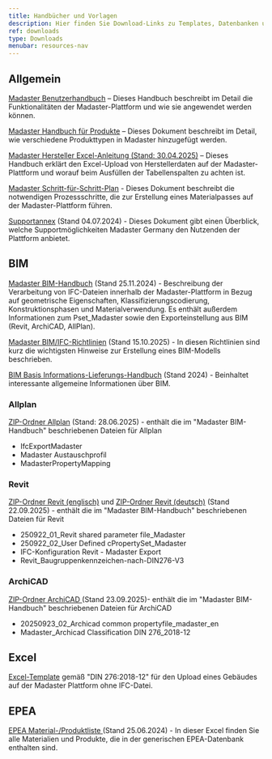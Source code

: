 ```yaml
---
title: Handbücher und Vorlagen
description: Hier finden Sie Download-Links zu Templates, Datenbanken und ausführlichen Anleitungen
ref: downloads
type: Downloads
menubar: resources-nav
---
```


## Allgemein
<a href="/files/de/Madaster - Benutzerhandbuch.pdf" target="_blank">Madaster Benutzerhandbuch</a> – Dieses Handbuch beschreibt im Detail die Funktionalitäten der Madaster-Plattform und wie sie angewendet werden können.

<a href="/files/de/Madaster - Produkte hinzufügen.pdf" target="_blank">Madaster Handbuch für Produkte</a> – Dieses Dokument beschreibt im Detail, wie verschiedene Produkttypen in Madaster hinzugefügt werden.

<a href="/files/de/Madaster - Hersteller Excel Anleitung.pdf" target="_blank">Madaster Hersteller Excel-Anleitung (Stand: 30.04.2025)</a> – Dieses Handbuch erklärt den Excel-Upload von Herstellerdaten auf der Madaster-Plattform und worauf beim Ausfüllen der Tabellenspalten zu achten ist.

<a href="/files/de/Madaster - Ablaufplan Material Passport.pdf" target="_blank">Madaster Schritt-für-Schritt-Plan</a> - Dieses Dokument beschreibt die notwendigen Prozessschritte, die zur Erstellung eines Materialpasses auf der Madaster-Plattform führen.

<a href="/files/de/madaster GER_Supportannex_Juli 2024.pdf" target="_blank">Supportannex</a> (Stand 04.07.2024) - Dieses Dokument gibt einen Überblick, welche Supportmöglichkeiten Madaster Germany den Nutzenden der Plattform anbietet.

## BIM

<a href="/files/de/madaster GER_BIM Anleitung.pdf" target="_blank">Madaster BIM-Handbuch</a> (Stand 25.11.2024) - Beschreibung der Verarbeitung von IFC-Dateien innerhalb der Madaster-Plattform in Bezug auf geometrische Eigenschaften, Klassifizierungscodierung, Konstruktionsphasen und Materialverwendung. Es enthält außerdem Informationen zum Pset_Madaster sowie den Exporteinstellung aus BIM (Revit, ArchiCAD, AllPlan).

<a href="/files/de/Madaster BIM IFC Richtlinien_Oktober 2025.pdf" target="_blank">Madaster BIM/IFC-Richtlinien</a> (Stand 15.10.2025) - In diesen Richtlinien sind kurz die wichtigsten Hinweise zur Erstellung eines BIM-Modells beschrieben.

<a href="/files/de/BIM Basis Informations-Lieferungs-Handbuch_2024.pdf" target="_blank">BIM Basis Informations-Lieferungs-Handbuch</a> (Stand 2024) - Beinhaltet interessante allgemeine Informationen über BIM.

### Allplan
<a href="/files/de/2025-06-28 madaster GER_Allplan.zip" target="_blank">ZIP-Ordner Allplan</a> (Stand: 28.06.2025) - enthält die im "Madaster BIM-Handbuch" beschriebenen Dateien für Allplan 
* IfcExportMadaster
* Madaster Austauschprofil
* MadasterPropertyMapping

### Revit
<a href="/files/de/2025-09-22 madaster GER_Revit_en.zip" target="_blank">ZIP-Ordner Revit (englisch)</a> und <a href="/files/de/2025-09-22 madaster GER_Revit_de.zip" target="_blank">ZIP-Ordner Revit (deutsch)</a> (Stand 22.09.2025) - enthält die im "Madaster BIM-Handbuch" beschriebenen Dateien für Revit
* 250922_01_Revit shared parameter file_Madaster
* 250922_02_User Defined cPropertySet_Madaster
* IFC-Konfiguration Revit - Madaster Export
* Revit_Baugruppenkennzeichen-nach-DIN276-V3

### ArchiCAD
<a href="/files/de/2025-09-23 madaster GER_ArchiCAD.zip" target="_blank">ZIP-Ordner ArchiCAD </a> (Stand 23.09.2025)- enthält die im "Madaster BIM-Handbuch" beschriebenen Dateien für ArchiCAD
* 20250923_02_Archicad common propertyfile_madaster_en
* Madaster_Archicad Classification DIN 276_2018-12

## Excel

<a href="https://platform.madaster.com/api/buildingfile/downloadexceltemplate/cd373c62-3c53-4bd0-bedb-0e77bd36d60a/de/de" target="_blank">Excel-Template</a> gemäß "DIN 276:2018-12" für den Upload eines Gebäudes auf der Madaster Plattform ohne IFC-Datei.

## EPEA

<a href="/files/de/Epea_Generic.xlsx" target="_blank">EPEA Material-/Produktliste </a> (Stand 25.06.2024) - In dieser Excel finden Sie alle Materialien und Produkte, die in der generischen EPEA-Datenbank enthalten sind.
